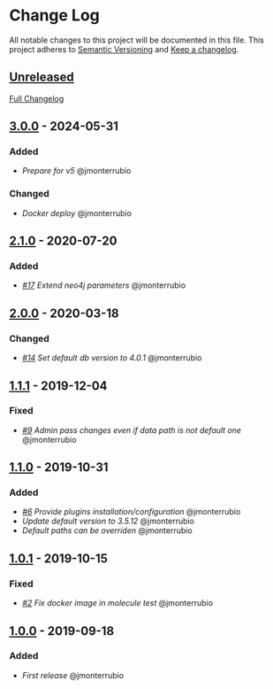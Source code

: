 # Change Log

All notable changes to this project will be documented in this file.
This project adheres to [Semantic Versioning](http://semver.org/) and [Keep a changelog](https://github.com/olivierlacan/keep-a-changelog).

## [Unreleased]

[Full Changelog](https://github.com/idealista/neo4j_role/compare/master...develop)

## [3.0.0] - 2024-05-31

### Added

- *Prepare for v5* @jmonterrubio

### Changed

- *Docker deploy* @jmonterrubio

## [2.1.0] - 2020-07-20

### Added

- *[#17](https://github.com/idealista/neo4j_role/issues/17) Extend neo4j parameters* @jmonterrubio

## [2.0.0] - 2020-03-18

### Changed

- *[#14](https://github.com/idealista/neo4j_role/issues/14) Set default db version to 4.0.1* @jmonterrubio

## [1.1.1] - 2019-12-04

### Fixed

- *[#9](https://github.com/idealista/neo4j_role/issues/9) Admin pass changes even if data path is not default one* @jmonterrubio

## [1.1.0] - 2019-10-31

### Added

- *[#6](https://github.com/idealista/neo4j_role/issues/6) Provide plugins installation/configuration* @jmonterrubio
- *Update default version to 3.5.12* @jmonterrubio
- *Default paths can be overriden* @jmonterrubio

## [1.0.1] - 2019-10-15

### Fixed

- *[#2](https://github.com/idealista/neo4j_role/issues/2) Fix docker image in molecule test* @jmonterrubio


## [1.0.0] - 2019-09-18

### Added

- *First release* @jmonterrubio

[Unreleased]: https://github.com/idealista/neo4j_role/tree/develop
[3.0.0]: https://github.com/idealista/neo4j_role/tree/3.0.0
[2.1.0]: https://github.com/idealista/neo4j_role/tree/2.1.0
[2.0.0]: https://github.com/idealista/neo4j_role/tree/2.0.0
[1.1.1]: https://github.com/idealista/neo4j_role/tree/1.1.1
[1.1.0]: https://github.com/idealista/neo4j_role/tree/1.1.0
[1.0.1]: https://github.com/idealista/neo4j_role/tree/1.0.1
[1.0.0]: https://github.com/idealista/neo4j_role/tree/1.0.0
